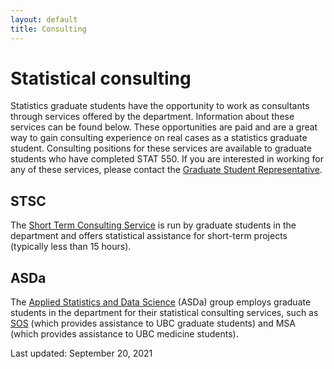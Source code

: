 ```yaml
---
layout: default
title: Consulting
---
```


# Statistical consulting

Statistics graduate students have the opportunity to work as consultants through services offered by the department. Information about these services can be found below. These opportunities are paid and are a great way to gain consulting experience on real cases as a statistics graduate student. Consulting positions for these services are available to graduate students who have completed STAT 550. If you are interested in working for any of these services, please contact the [Graduate Student Representative](./about.html).


## STSC

The [Short Term Consulting Service](https://www.stat.ubc.ca/~stcs/) is run by graduate students in the department and offers statistical assistance for short-term projects (typically less than 15 hours).


## ASDa

The [Applied Statistics and Data Science](https://asda.stat.ubc.ca/) (ASDa) group employs graduate students in the department for their statistical consulting services, such as [SOS](https://asda.stat.ubc.ca/sos/) (which provides assistance to UBC graduate students) and MSA (which provides assistance to UBC medicine students).

Last updated: September 20, 2021
